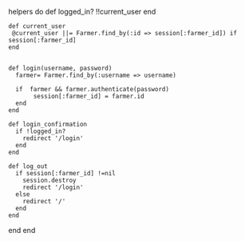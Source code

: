 
helpers do
    def logged_in?
      !!current_user
    end

    def current_user
     @current_user ||= Farmer.find_by(:id => session[:farmer_id]) if session[:farmer_id]
    end


    def login(username, password)
      farmer= Farmer.find_by(:username => username)

      if  farmer && farmer.authenticate(password)
    	   session[:farmer_id] = farmer.id
      end
    end

    def login_confirmation
      if !logged_in?
        redirect '/login'
      end
    end

    def log_out
      if session[:farmer_id] !=nil
        session.destroy
        redirect '/login'
      else
        redirect '/'
      end
    end
  end
end

